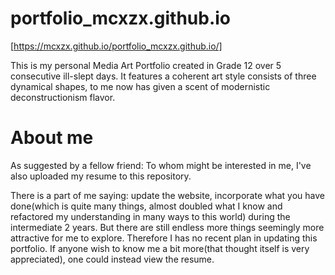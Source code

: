 # portfolio_mcxzx.github.io

[https://mcxzx.github.io/portfolio_mcxzx.github.io/]

This is my personal Media Art Portfolio created in Grade 12 over 5 consecutive ill-slept days. It features a coherent art style consists of three dynamical shapes, to me now has given a scent of modernistic deconstructionism flavor.

# About me

As suggested by a fellow friend: To whom might be interested in me, I've also uploaded my resume to this repository.

There is a part of me saying: update the website, incorporate what you have done(which is quite many things, almost doubled what I know and refactored my understanding in many ways to this world) during the intermediate 2 years. But there are still endless more things seemingly more attractive for me to explore. Therefore I has no recent plan in updating this portfolio. If anyone wish to know me a bit more(that thought itself is very appreciated), one could instead view the resume.
